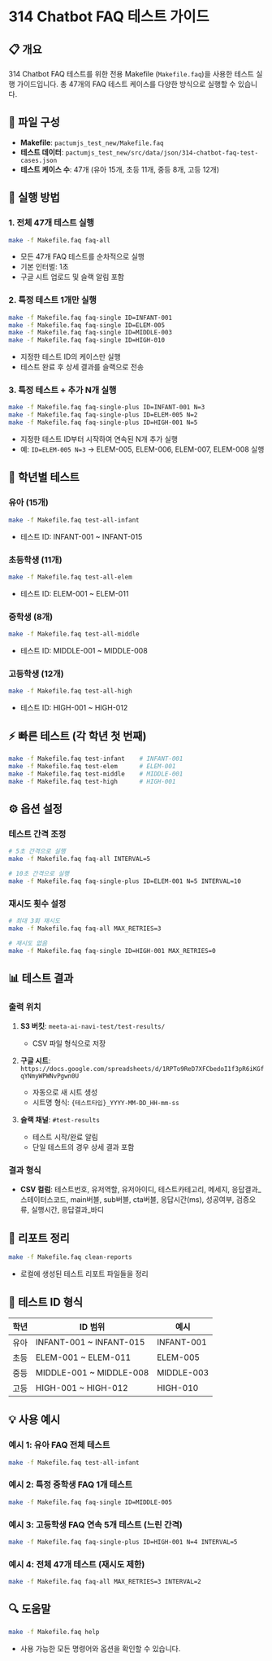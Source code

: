 # 314 Chatbot FAQ 테스트 가이드

## 📋 개요
314 Chatbot FAQ 테스트를 위한 전용 Makefile (`Makefile.faq`)을 사용한 테스트 실행 가이드입니다.
총 47개의 FAQ 테스트 케이스를 다양한 방식으로 실행할 수 있습니다.

## 📁 파일 구성
- **Makefile**: `pactumjs_test_new/Makefile.faq`
- **테스트 데이터**: `pactumjs_test_new/src/data/json/314-chatbot-faq-test-cases.json`
- **테스트 케이스 수**: 47개 (유아 15개, 초등 11개, 중등 8개, 고등 12개)

## 🚀 실행 방법

### 1. 전체 47개 테스트 실행
```bash
make -f Makefile.faq faq-all
```
- 모든 47개 FAQ 테스트를 순차적으로 실행
- 기본 인터벌: 1초
- 구글 시트 업로드 및 슬랙 알림 포함

### 2. 특정 테스트 1개만 실행
```bash
make -f Makefile.faq faq-single ID=INFANT-001
make -f Makefile.faq faq-single ID=ELEM-005
make -f Makefile.faq faq-single ID=MIDDLE-003
make -f Makefile.faq faq-single ID=HIGH-010
```
- 지정한 테스트 ID의 케이스만 실행
- 테스트 완료 후 상세 결과를 슬랙으로 전송

### 3. 특정 테스트 + 추가 N개 실행
```bash
make -f Makefile.faq faq-single-plus ID=INFANT-001 N=3
make -f Makefile.faq faq-single-plus ID=ELEM-005 N=2
make -f Makefile.faq faq-single-plus ID=HIGH-001 N=5
```
- 지정한 테스트 ID부터 시작하여 연속된 N개 추가 실행
- 예: `ID=ELEM-005 N=3` → ELEM-005, ELEM-006, ELEM-007, ELEM-008 실행

## 🎯 학년별 테스트

### 유아 (15개)
```bash
make -f Makefile.faq test-all-infant
```
- 테스트 ID: INFANT-001 ~ INFANT-015

### 초등학생 (11개)
```bash
make -f Makefile.faq test-all-elem
```
- 테스트 ID: ELEM-001 ~ ELEM-011

### 중학생 (8개)
```bash
make -f Makefile.faq test-all-middle
```
- 테스트 ID: MIDDLE-001 ~ MIDDLE-008

### 고등학생 (12개)
```bash
make -f Makefile.faq test-all-high
```
- 테스트 ID: HIGH-001 ~ HIGH-012

## ⚡ 빠른 테스트 (각 학년 첫 번째)
```bash
make -f Makefile.faq test-infant    # INFANT-001
make -f Makefile.faq test-elem      # ELEM-001
make -f Makefile.faq test-middle    # MIDDLE-001
make -f Makefile.faq test-high      # HIGH-001
```

## ⚙️ 옵션 설정

### 테스트 간격 조정
```bash
# 5초 간격으로 실행
make -f Makefile.faq faq-all INTERVAL=5

# 10초 간격으로 실행
make -f Makefile.faq faq-single-plus ID=ELEM-001 N=5 INTERVAL=10
```

### 재시도 횟수 설정
```bash
# 최대 3회 재시도
make -f Makefile.faq faq-all MAX_RETRIES=3

# 재시도 없음
make -f Makefile.faq faq-single ID=HIGH-001 MAX_RETRIES=0
```

## 📊 테스트 결과

### 출력 위치
1. **S3 버킷**: `meeta-ai-navi-test/test-results/`
   - CSV 파일 형식으로 저장
   
2. **구글 시트**: `https://docs.google.com/spreadsheets/d/1RPTo9ReD7XFCbedoI1f3pR6iKGfqYNmyWPWNvPgwn0U`
   - 자동으로 새 시트 생성
   - 시트명 형식: `{테스트타입}_YYYY-MM-DD_HH-mm-ss`
   
3. **슬랙 채널**: `#test-results`
   - 테스트 시작/완료 알림
   - 단일 테스트의 경우 상세 결과 포함

### 결과 형식
- **CSV 컬럼**: 테스트번호, 유저역할, 유저아이디, 테스트카테고리, 메세지, 응답결과_스테이터스코드, main버블, sub버블, cta버블, 응답시간(ms), 성공여부, 검증오류, 실행시간, 응답결과_바디

## 🧹 리포트 정리
```bash
make -f Makefile.faq clean-reports
```
- 로컬에 생성된 테스트 리포트 파일들을 정리

## 📝 테스트 ID 형식

| 학년 | ID 범위 | 예시 |
|------|---------|------|
| 유아 | INFANT-001 ~ INFANT-015 | INFANT-001 |
| 초등 | ELEM-001 ~ ELEM-011 | ELEM-005 |
| 중등 | MIDDLE-001 ~ MIDDLE-008 | MIDDLE-003 |
| 고등 | HIGH-001 ~ HIGH-012 | HIGH-010 |

## 💡 사용 예시

### 예시 1: 유아 FAQ 전체 테스트
```bash
make -f Makefile.faq test-all-infant
```

### 예시 2: 특정 중학생 FAQ 1개 테스트
```bash
make -f Makefile.faq faq-single ID=MIDDLE-005
```

### 예시 3: 고등학생 FAQ 연속 5개 테스트 (느린 간격)
```bash
make -f Makefile.faq faq-single-plus ID=HIGH-001 N=4 INTERVAL=5
```

### 예시 4: 전체 47개 테스트 (재시도 제한)
```bash
make -f Makefile.faq faq-all MAX_RETRIES=3 INTERVAL=2
```

## 🔍 도움말
```bash
make -f Makefile.faq help
```
- 사용 가능한 모든 명령어와 옵션을 확인할 수 있습니다.